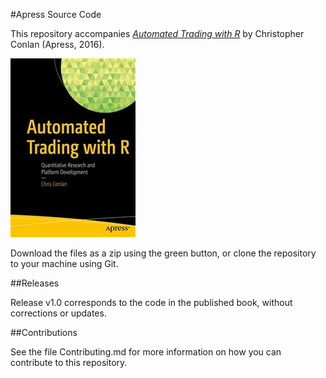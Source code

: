 #Apress Source Code

This repository accompanies [*Automated Trading with R*](http://www.apress.com/9781484221778) by Christopher Conlan (Apress, 2016).

![Cover image](9781484221778.jpg)

Download the files as a zip using the green button, or clone the repository to your machine using Git.

##Releases

Release v1.0 corresponds to the code in the published book, without corrections or updates.

##Contributions

See the file Contributing.md for more information on how you can contribute to this repository.

